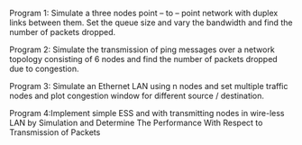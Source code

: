 Program 1: Simulate a three nodes point – to – point network with duplex links between them. Set the queue size and vary the bandwidth and find the number of packets dropped.

Program 2: Simulate the transmission of ping messages over a network topology consisting of 6 nodes and find the number of packets dropped due to congestion.

Program 3: Simulate an Ethernet LAN using n nodes and set multiple traffic nodes and plot congestion window for different source / destination.

Program 4:Implement simple ESS and with transmitting nodes in wire-less LAN  by Simulation and Determine The Performance With Respect to Transmission of Packets

